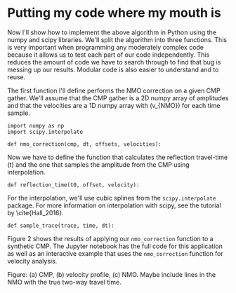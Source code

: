 # Putting my code where my mouth is

Now I'll show how to implement the above algorithm in Python using the numpy and scipy libraries.
We'll split the algorithm into three functions.
This is very important when programming any moderately complex code because it allows us to test each part of our code independently.
This reduces the amount of code we have to search through to find that bug is messing up our results.
Modular code is also easier to understand and to reuse.

The first function I'll define performs the NMO correction on a given CMP gather.
We'll assume that the CMP gather is a 2D numpy array of amplitudes and that the velocities are a 1D numpy array with \(v_{NMO}\) for each time sample.

    import numpy as np
    import scipy.interpolate

    def nmo_correction(cmp, dt, offsets, velocities):
        

Now we have to define the function that calculates the reflection travel-time \(t\) and the one that samples the amplitude from the CMP using interpolation.

    def reflection_time(t0, offset, velocity):


For the interpolation, we'll use cubic splines from the `scipy.interpolate` package. 
For more information on interpolation with scipy, see the tutorial by \cite{Hall_2016}.

    def sample_trace(trace, time, dt):


Figure 2 shows the results of applying our `nmo_correction` function to a synthetic CMP. 
The Jupyter notebook has the full code for this application as well as an interactive example that uses the `nmo_correction` function for velocity analysis.

Figure: (a) CMP, (b) velocity profile, (c) NMO. Maybe include lines in the NMO with the true two-way travel time.
